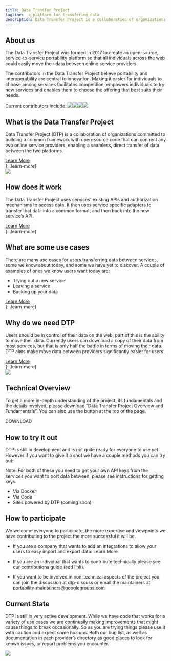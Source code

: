 ```yaml
---
title: Data Transfer Project
tagline:  a platform for transfering data
description: Data Transfer Project is a collaboration of organizations committed to building a common framework with open-source code that can connect any two online service providers, enabling a seamless, direct transfer of data between the two platforms.
---
```


## About us

The Data Transfer Project was formed in 2017 to create an open-source, service-to-service portability platform so that all individuals across the web could easily move their data between online service providers.

The contributors in the Data Transfer Project believe portability and interoperability are central to innovation. Making it easier for individuals to choose among services facilitates competition, empowers individuals to try new services and enables them to choose the offering that best suits their needs.

Current contributors include:
<img class="logo-image" src="images/logo-google.png"><img class="logo-image" src="images/logo-facebook.png"><img class="logo-image" src="images/logo-microsoft.png"><img class="logo-image" src="images/logo-twitter.png">



## What is the Data Transfer Project

Data Transfer Project (DTP) is a collaboration of organizations committed to building a common framework with open-source code that can connect any two online service providers, enabling a seamless, direct transfer of data between the two platforms.

[Learn More](./what-is-dtp.html)  
{: .learn-more}  
<img class="section-image" src="./images/AI_Blue_FileSharing.png">  

## How does it work

The Data Transfer Project uses services' existing APIs and authorization mechanisms to access data. It then uses service specific adapters to transfer that data into a common format, and then back into the new service’s API.

[Learn More](./how-does-dtp-work.html)  
{: .learn-more}  

## What are some use cases

There are many use cases for users transferring data between services, some we know about today, and some we have yet to discover. A couple of examples of ones we know users want today are:

  * Trying out a new service
  * Leaving a service
  * Backing up your data

[Learn More](./use-cases.html)  
{: .learn-more}  

## Why do we need DTP

Users should be in control of their data on the web, part of this is the ability to move their data. Currently users can download a copy of their data from most services, but that is only half the battle in terms of moving their data. DTP aims make move data between providers significantly easier for users.

[Learn More](./why-dtp.html)  
{: .learn-more}  
<img class="section-image" src="./images/AI_Blue_QA.png">   

## Technical Overview

To get a more in-depth understanding of the project, its fundamentals and the details involved, please download “Data Transfer Project Overview and Fundamentals”. You can also use the button at the top of the page.

DOWNLOAD

## How to try it out

DTP is still in development and is not quite ready for everyone to use yet. However if you want to give it a shot we have a couple methods you can try out:

Note: For both of these you need to get your own API keys from the services you want to port data between, please see instructions for getting keys.

  * Via Docker
  * Via Code
  * Sites powered by DTP (coming soon)


## How to participate

We welcome everyone to participate, the more expertise and viewpoints we have contributing to the project the more successful it will be.

  * If you are a company that wants to add an integrations to allow your users to easy import and export data: Learn More  
  
  * If you are an individual that wants to contribute technically please see our contributions guide (add link).  
  
  * If you want to be involved in non-technical aspects of the project you can join the discussion at dtp-discuss or email the maintainers at portability-maintainers@googlegroups.com  


## Current State

DTP is still in very active development. While we have code that works for a variety of use cases we are continually making improvements that might cause things to break occasionally. So as you are trying things please use it with caution and expect some hiccups. Both our bug list, as well as documentation in each provider’s directory as good places to look for known issues, or report problems you encounter.

<img class="section-image" src="./images/AI_Blue_User data.png">   

